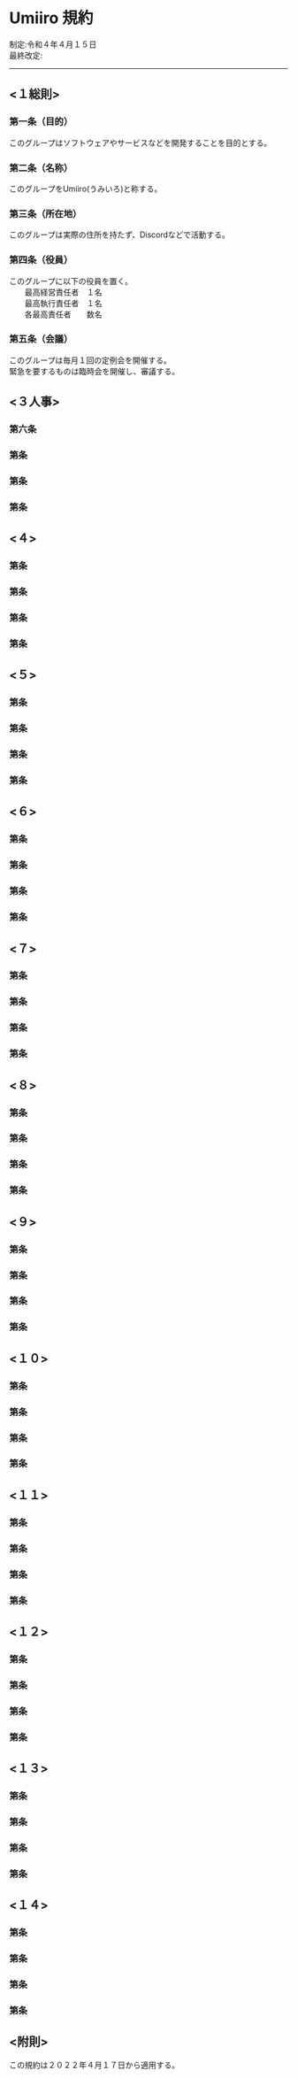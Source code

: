 # Umiiro 規約
制定:令和４年４月１５日  
最終改定:

---
## <１総則>
### 第一条（目的）
このグループはソフトウェアやサービスなどを開発することを目的とする。

### 第二条（名称）
このグループをUmiiro(うみいろ)と称する。  

### 第三条（所在地）
このグループは実際の住所を持たず、Discordなどで活動する。

### 第四条（役員）
このグループに以下の役員を置く。  
　　最高経営責任者　１名  
　　最高執行責任者　１名  
　　各最高責任者　　数名

### 第五条（会議）
このグループは毎月１回の定例会を開催する。  
緊急を要するものは臨時会を開催し、審議する。
## <３人事>
### 第六条
### 第条
### 第条
### 第条
## <４>
### 第条
### 第条
### 第条
### 第条
## <５>
### 第条
### 第条
### 第条
### 第条
## <６>
### 第条
### 第条
### 第条
### 第条
## <７>
### 第条
### 第条
### 第条
### 第条
## <８>
### 第条
### 第条
### 第条
### 第条
## <９>
### 第条
### 第条
### 第条
### 第条
## <１０>
### 第条
### 第条
### 第条
### 第条
## <１１>
### 第条
### 第条
### 第条
### 第条
## <１２>
### 第条
### 第条
### 第条
### 第条
## <１３>
### 第条
### 第条
### 第条
### 第条
## <１４>
### 第条
### 第条
### 第条
### 第条
## <附則>
この規約は２０２２年４月１７日から適用する。
